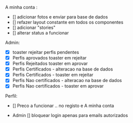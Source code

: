 

A minha conta :
- [] adicionar fotos e enviar para base de dados
- [] refazer layout constante em todos os componentes
- [] adicionar "stories"
- [] alterar status a funcionar 

Admin: 
- [X]  toaster rejeitar perfis pendentes
- [X] Perfis aprovados toaster em rejeitar
- [X] Perfis Rejeitados toaster em aprovar
- [X] Perfis Certificados - alteracao na base de dados
- [X] Perfis Certificados - toaster em rejeitar
- [X] Perfis Nao certificados - alteracao na base de dados
- [X] Perfis Nao certificados -  toaster em aprovar

Perfil: 
- [] Preco a funcionar .. no registo e A minha conta


- Admin
[] bloquear login apenas para emails autorizados